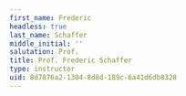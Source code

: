 ```yaml
---
first_name: Frederic
headless: true
last_name: Schaffer
middle_initial: ''
salutation: Prof.
title: Prof. Frederic Schaffer
type: instructor
uid: 8d7876a2-1304-8d8d-189c-6a41d6db8328
---
```

